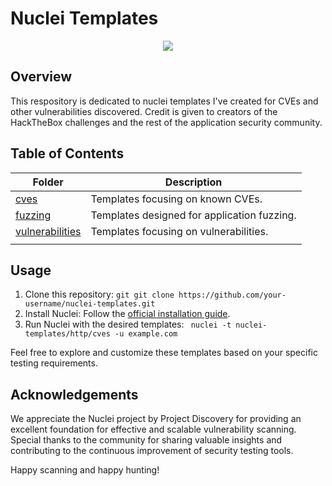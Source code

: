# Nuclei Templates 
<p align="center">

<img src="https://github.com/RosePwns/HTB_Challenges/blob/main/assets/rosehacks.PNG"> 
  
</p>

## Overview

This respository is dedicated to nuclei templates I've created for CVEs and other vulnerabilities discovered. Credit is given to creators of the HackTheBox challenges and the rest of the application security community.

## Table of Contents

| Folder        | Description                               |
| ------------- | ----------------------------------------- |
| [cves](./http/cves)   | Templates focusing on known CVEs.             |
| [fuzzing](./http/fuzzing) | Templates designed for application fuzzing. |
| [vulnerabilities](./http/vulnerabilities) | Templates focusing on vulnerabilities.       |
|  |  |

## Usage
1. Clone this repository: ```git
git clone https://github.com/your-username/nuclei-templates.git```
3. Install Nuclei: Follow the [official installation guide](https://github.com/projectdiscovery/nuclei#installing-nuclei).
4. Run Nuclei with the desired templates: ```
nuclei -t nuclei-templates/http/cves -u example.com```

Feel free to explore and customize these templates based on your specific testing requirements.

## Acknowledgements
We appreciate the Nuclei project by Project Discovery for providing an excellent foundation for effective and scalable vulnerability scanning. Special thanks to the community for sharing valuable insights and contributing to the continuous improvement of security testing tools.

Happy scanning and happy hunting!
